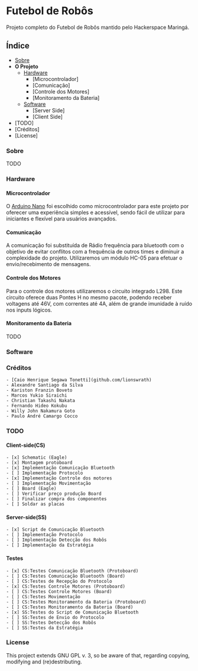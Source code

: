 # Futebol de Robôs

Projeto completo do Futebol de Robôs mantido pelo Hackerspace Maringá.

## Índice

- [Sobre](#sobre)
- __O Projeto__
    - [Hardware](#hardware)
        - [Microcontrolador]
        - [Comunicação]
        - [Controle dos Motores]
        - [Monitoramento da Bateria]
    - [Software](#software)
        - [Server Side]
        - [Client Side]
- [TODO]
- [Créditos]
- [License]

### Sobre

TODO

### Hardware

#### Microcontrolador

O [Arduino Nano](https://www.arduino.cc/) foi escolhido como microcontrolador para este projeto por oferecer uma experiência simples e acessível, sendo fácil de utilizar para iniciantes e flexível para usuários avançados.

#### Comunicação

A comunicação foi substituída de Rádio frequência para bluetooth com o objetivo de evitar conflitos com a frequência de outros times e diminuir a complexidade do projeto. Utilizaremos um módulo HC-05 para efetuar o envio/recebimento de mensagens.

#### Controle dos Motores

Para o controle dos motores utilizaremos o circuito integrado L298. Este circuito oferece duas Pontes H no mesmo pacote, podendo receber voltagens até 46V, com correntes até 4A, além de grande imunidade à ruído nos inputs lógicos.

#### Monitoramento da Bateria

TODO

### Software

### Créditos
    - [Caio Henrique Segawa Tonetti](github.com/lionswrath)
    - Alexandre Santiago da Silva   
    - Kariston Franzin Boveto 
    - Marcos Yukio Siraichi
    - Christian Takashi Nakata
    - Fernando Hideo Kokubu
    - Willy John Nakamura Goto
    - Paulo André Camargo Cocco

### TODO

#### Client-side(CS)
    - [x] Schematic (Eagle) 
    - [x] Montagem protoboard
    - [x] Implementação Comunicação Bluetooth
    - [ ] Implementação Protocolo
    - [x] Implementação Controle dos motores
    - [ ] Implementação Movimentação
    - [ ] Board (Eagle)
    - [ ] Verificar preço produção Board
    - [ ] Finalizar compra dos componentes
    - [ ] Soldar as placas

#### Server-side(SS)
    - [x] Script de Comunicação Bluetooth
    - [ ] Implementação Protocolo
    - [ ] Implementação Detecção dos Robôs
    - [ ] Implementação da Estratégia

#### Testes
    - [x] CS:Testes Comunicação Bluetooth (Protoboard)
    - [ ] CS:Testes Comunicação Bluetooth (Board)
    - [ ] CS:Testes de Recepção do Protocolo
    - [x] CS:Testes Controle Motores (Protoboard)
    - [ ] CS:Testes Controle Motores (Board)
    - [ ] CS:Testes Movimentação
    - [ ] CS:Testes Monitoramento da Bateria (Protoboard)
    - [ ] CS:Testes Monitoramento da Bateria (Board)
    - [x] SS:Testes do Script de Comunicação Bluetooth
    - [ ] SS:Testes de Envio do Protocolo
    - [ ] SS:Testes Detecção dos Robôs
    - [ ] SS:Testes da Estratégia

### License
This project extends GNU GPL v. 3, so be aware of that, regarding copying, modifying and (re)destributing.
